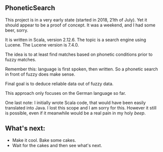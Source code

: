 PhoneticSearch
-

This project is in a very early state (started in 2018, 21th of July). 
Yet it should appear to be a proof of concept. It was a weekend, and I had some beer, sorry.

It is written in Scala, version 2.12.6. The topic is a search engine using Lucene. 
The Lucene version is 7.4.0.

The idea is to at least find matches based on phonetic conditions prior to fuzzy matches.

Remember this: language is first spoken, then written. So a phonetic search in front of 
fuzzy does make sense. 

Final goal is to deduce reliable data out of fuzzy data. 

This approach only focuses on the German language so far. 

One last note: I initially wrote Scala code, that would have been easily
translated into Java. I lost this scope and I am sorry for this. However it still 
is possible, even if it meanwhile would be a real pain in my holy *beep*.

What's next:
-

- Make it cool. Bake some cakes.
- Wait for the cakes and then see what's next. 


